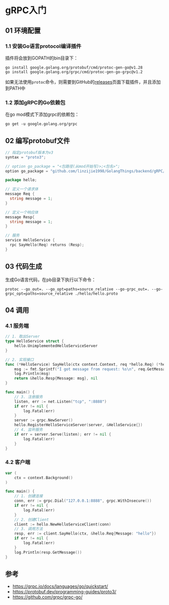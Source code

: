 # gRPC入门

## 01 环境配置

### 1.1 安装Go语言protocol编译插件
插件将会放到GOPATH的bin目录下：
```shell
go install google.golang.org/protobuf/cmd/protoc-gen-go@v1.28
go install google.golang.org/grpc/cmd/protoc-gen-go-grpc@v1.2
```
如果无法使用`protoc`命令，则需要到GitHub的[releases](https://github.com/protocolbuffers/protobuf/releases/)页面下载插件，并且添加到PATH中
### 1.2 添加gRPC的Go依赖包
在go mod模式下添加grpc的依赖包：
```shell
go get -u google.golang.org/grpc
```

## 02 编写protobuf文件
```go
// 指定protobuf版本为v3
syntax = "proto3";

// option go_package = "<包路径(从mod开始写)>;<包名>";
option go_package = "github.com/linzijie1998/GolangThings/backend/gRPC/helloworld/pb/hello;hello";

package hello;

// 定义一个请求体
message Req {
  string message = 1;
}

// 定义一个响应体
message Resp{
  string message = 1;
}

// 服务
service HelloService {
  rpc SayHello(Req) returns (Resp);
}
```
## 03 代码生成
生成Go语言代码，在pb目录下执行以下命令：
```shell
protoc --go_out=. --go_opt=paths=source_relative --go-grpc_out=. --go-grpc_opt=paths=source_relative ./hello/hello.proto
```
## 04 调用
### 4.1 服务端
```go
// 1. 取出Server
type HelloService struct {
    hello.UnimplementedHelloServiceServer
}

// 2. 实现接口
func (*HelloService) SayHello(ctx context.Context, req *hello.Req) (*hello.Resp, error) {
    msg := fmt.Sprintf("I got message from request: %s\n", req.GetMessage())
    log.Println(msg)
    return &hello.Resp{Message: msg}, nil
}

func main() {
	// 3. 注册服务
    listen, err := net.Listen("tcp", ":8888")
    if err != nil {
        log.Fatal(err)
    }
    server := grpc.NewServer()
    hello.RegisterHelloServiceServer(server, &HelloService{})
	// 4. 监听服务
    if err = server.Serve(listen); err != nil {
        log.Fatal(err)
    }
}
```
### 4.2 客户端
```go
var (
    ctx = context.Background()
)

func main() {
	// 1. 创建连接
    conn, err := grpc.Dial("127.0.0.1:8888", grpc.WithInsecure())
    if err != nil {
        log.Fatal(err)
    }
	// 2. 创建Client
    client := hello.NewHelloServiceClient(conn)
	// 3. 调用方法
    resp, err := client.SayHello(ctx, &hello.Req{Message: "hello"})
    if err != nil {
        log.Fatal(err)
    }
    log.Println(resp.GetMessage())
}
```
## 参考
- https://grpc.io/docs/languages/go/quickstart/
- https://protobuf.dev/programming-guides/proto3/
- https://github.com/grpc/grpc-go/
